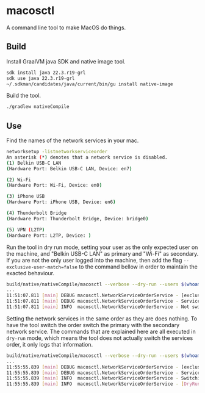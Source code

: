 # macosctl

A command line tool to make MacOS do things.

## Build

Install GraalVM java SDK and native image tool.

```bash
sdk install java 22.3.r19-grl
sdk use java 22.3.r19-grl
~/.sdkman/candidates/java/current/bin/gu install native-image
```

Build the tool.

```bash
./gradlew nativeCompile
```

## Use

Find the names of the network services in your mac.

```bash
networksetup -listnetworkserviceorder
An asterisk (*) denotes that a network service is disabled.
(1) Belkin USB-C LAN
(Hardware Port: Belkin USB-C LAN, Device: en7)

(2) Wi-Fi
(Hardware Port: Wi-Fi, Device: en0)

(3) iPhone USB
(Hardware Port: iPhone USB, Device: en6)

(4) Thunderbolt Bridge
(Hardware Port: Thunderbolt Bridge, Device: bridge0)

(5) VPN (L2TP)
(Hardware Port: L2TP, Device: )
```

Run the tool in dry run mode, setting your user as the only expected user on the machine, and "Belkin USB-C LAN" as
primary and "Wi-Fi" as secondary. If you are not the only user logged into the machine, then add the
flag `--exclusive-user-match=false` to the command bellow in order to maintain the exacted behaviour.

```bash
build/native/nativeCompile/macosctl --verbose --dry-run --users $(whoami) --primary-service="Belkin USB-C LAN" --secondary-service="Wi-Fi"
...
11:51:07.811 [main] DEBUG macosctl.NetworkServiceOrderService - [exclusive user match = true] should switch to secondary service = false
11:51:07.811 [main] DEBUG macosctl.NetworkServiceOrderService - Service 'Belkin USB-C LAN' is the first? true
11:51:07.811 [main] INFO  macosctl.NetworkServiceOrderService - Not switching service order.
```

Setting the network services in the same order as they are does nothing. To have the tool switch the order switch the
primary with the secondary network service. The commands that are explained here are all executed in `dry-run` mode,
which means the tool does not actually switch the services order, it only logs that information.

```bash
build/native/nativeCompile/macosctl --verbose --dry-run --users $(whoami) --primary-service="Wi-Fi" --secondary-service="Belkin USB-C LAN"
...
11:55:55.839 [main] DEBUG macosctl.NetworkServiceOrderService - [exclusive user match = true] should switch to secondary service = false
11:55:55.839 [main] DEBUG macosctl.NetworkServiceOrderService - Service 'Wi-Fi' is the first? false
11:55:55.839 [main] INFO  macosctl.NetworkServiceOrderService - Switching network service order, placing 'Wi-Fi' at the top.
11:55:55.839 [main] INFO  macosctl.NetworkServiceOrderService - [DryRun] Would have performed network service order change placing 'Wi-Fi' at the top
```
